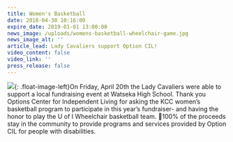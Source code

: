 ```yaml
---
title: Women's Basketball
date: 2018-04-30 10:16:00
expire_date: 2019-01-01 13:00:00
news_image: /uploads/womens-basketball-wheelchair-game.jpg
news_image_alt: ''
article_lead: Lady Cavaliers support Option CIL!
video_content: false
video_link: ''
press_release: false
---
```


![](/uploads/womens-basketball-wheelchair-game.jpg){: .float-image-left}On Friday, April 20th the Lady Cavaliers were able to support a local fundraising event at Watseka High School. Thank you Options Center for Independent Living for asking the KCC women’s basketball program to participate in this year’s fundraiser- and having the honor to play the U of I Wheelchair basketball team. 🏀100% of the proceeds stay in the community to provide programs and services provided by Option CIL for people with disabilities.
